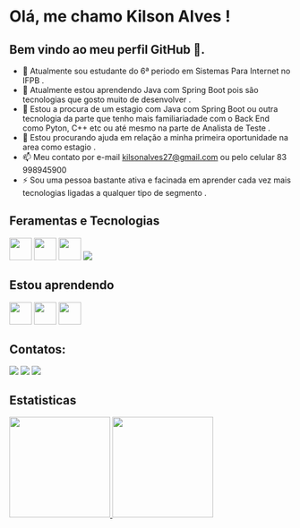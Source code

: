 


# Olá, me chamo Kilson Alves  ! 
## Bem vindo ao meu perfil GitHub 👋.



- 🔭 Atualmente sou estudante do 6ª periodo em Sistemas Para Internet no IFPB .
- 🌱 Atualmente estou aprendendo Java com Spring Boot pois são tecnologias que gosto muito de desenvolver .
- 👯 Estou a procura de um estagio com Java com Spring Boot ou outra tecnologia da parte que tenho mais familiariadade com o Back End como Pyton, C++ etc ou até mesmo na parte de Analista de Teste . 
- 🤔 Estou procurando ajuda em relação a minha primeira oportunidade na area como estagio .
- 📫 Meu contato por e-mail kilsonalves27@gmail.com ou pelo celular 83 998945900
- ⚡ Sou uma pessoa bastante ativa e facinada em aprender cada vez mais tecnologias ligadas a qualquer tipo de segmento .


## Feramentas e Tecnologias 
 <img src="https://cdn.jsdelivr.net/gh/devicons/devicon/icons/intellij/intellij-original.svg" width="40" height="40"/> <img src="https://cdn.jsdelivr.net/gh/devicons/devicon/icons/vscode/vscode-original-wordmark.svg"  width="40" height="40" /> <img src="https://cdn.jsdelivr.net/gh/devicons/devicon/icons/postgresql/postgresql-plain-wordmark.svg" width="40" height="40" />
 [<img src = "https://img.shields.io/badge/github-black.svg?&style=for-the-badge&logo=github&logoColor=white">](https://github.com/hideraldus13)



## Estou aprendendo

<img loading="lazy" src="https://cdn.jsdelivr.net/gh/devicons/devicon/icons/java/java-original.svg" width="40" height="40"/> <img src="https://cdn.jsdelivr.net/gh/devicons/devicon/icons/spring/spring-plain-wordmark.svg" width="40" height="40"/> <img src="https://cdn.jsdelivr.net/gh/devicons/devicon/icons/postgresql/postgresql-plain-wordmark.svg" width="40" height="40" />






## Contatos:

<div>

<a href="https://instagram.com/kilsonalvess" target="_blank"><img loading="lazy" src="https://img.shields.io/badge/-Instagram-%23E4405F?style=for-the-badge&logo=instagram&logoColor=white" target="_blank"></a>
<a href = "mailto:kilsonalves27@gmail.com"><img loading="lazy" src="https://img.shields.io/badge/Gmail-D14836?style=for-the-badge&logo=gmail&logoColor=white" target="_blank"></a>
<a href="https://www.linkedin.com/in/kilson-alves-dos-santos-leit%C3%A3o-36119a185/" target="_blank"><img loading="lazy" src="https://img.shields.io/badge/-LinkedIn-%230077B5?style=for-the-badge&logo=linkedin&logoColor=white" target="_blank"></a>   
</div>

## Estatisticas 
<div>
<a href="https://github.com/kilsonalvess">
<img loading="lazy" height="180em" src="https://github-readme-stats.vercel.app/api/top-langs/?username=kilsonalvess&layout=compact&langs_count=7&theme=dracula"/>
<img loading="lazy" height="180em" src="https://github-readme-stats.vercel.app/api?username=kilsonalvess&show_icons=true&theme=dracula&include_all_commits=true&count_private=true"/>
</div>






